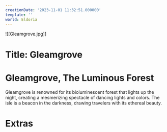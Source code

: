 ```yaml
---
creationDate: '2023-11-01 11:32:51.000000'
template: ''
world: Eldoria
---
```

![[Gleamgrove.jpg]]

# Title: Gleamgrove

# Gleamgrove, The Luminous Forest
Gleamgrove is renowned for its bioluminescent forest that lights up the night, creating a mesmerizing spectacle of dancing lights and colors. The isle is a beacon in the darkness, drawing travelers with its ethereal beauty.

# Extras

